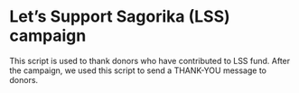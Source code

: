 # Let’s Support Sagorika (LSS) campaign

This script is used to thank donors who have contributed to LSS fund.
After the campaign, we used this script to send a THANK-YOU message to donors.